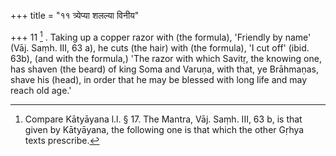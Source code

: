+++
title = "११ त्र्येप्या शलल्या विनीय"

+++
11 [^4] . Taking up a copper razor with (the formula), 'Friendly by name' (Vāj. Saṃh. III, 63 a), he cuts (the hair) with (the formula), 'I cut off' (ibid. 63b), (and with the formula,) 'The razor with which Savitṛ, the knowing one, has shaven (the beard) of king Soma and Varuṇa, with that, ye Brāhmaṇas, shave his (head), in order that he may be blessed with long life and may reach old age.'


[^4]:  Compare Kātyāyana l.l. § 17. The Mantra, Vāj. Saṃh. III, 63 b, is that given by Kātyāyana, the following one is that which the other Gṛhya texts prescribe.

